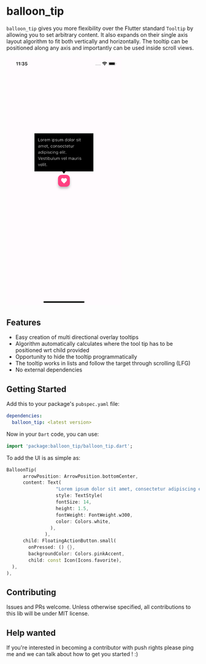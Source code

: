 # balloon_tip

`balloon_tip` gives you more flexibility over the Flutter standard `Tooltip` by allowing you to set arbitrary content. It also expands on their single axis layout algorithm to fit both vertically and horizontally. The tooltip can be positioned along any axis and importantly can be used inside scroll views.

<img src="https://github.com/joafc96/balloon_tip/blob/main/assets/bottom_center_balloon_tip.png" width="300">

## Features
* Easy creation of multi directional overlay tooltips
* Algorithm automatically calculates where the tool tip has to be positioned wrt child provided
* Opportunity to hide the tooltip programmatically
* The tooltip works in lists and follow the target through scrolling (LFG)
* No external dependencies


## Getting Started

Add this to your package's `pubspec.yaml` file:

```yaml
dependencies:
  balloon_tip: <latest version>
```

Now in your `Dart` code, you can use:
```dart
import 'package:balloon_tip/balloon_tip.dart';
```

To add the UI is as simple as: 
```dart
BalloonTip(
      arrowPosition: ArrowPosition.bottomCenter,
      content: Text(
                  "Lorem ipsum dolor sit amet, consectetur adipiscing elit. Vestibulum vel mauris velit. Maecenas convallis sapien non pharetra viverra. Maecenas tristique purus at aliquam convallis. Nam vestibulum ipsum sem. In scelerisque massa at iaculis tempor.",
                  style: TextStyle(
                  fontSize: 14,
                  height: 1.5,
                  fontWeight: FontWeight.w300,
                  color: Colors.white,
                ),
              ),
      child: FloatingActionButton.small(
        onPressed: () {},
        backgroundColor: Colors.pinkAccent,
        child: const Icon(Icons.favorite),
  ),
),
```

## Contributing

Issues and PRs welcome. Unless otherwise specified, all contributions to this lib will be under MIT license.

## Help wanted

If you're interested in becoming a contributor with push rights please ping me and we can talk about how to get you started ! :)